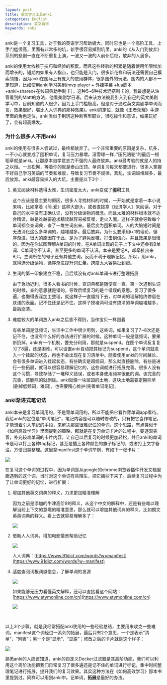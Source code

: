 ```yaml
---
layout: post
title: 英文学习工具Anki
categories: English
description: 英文自学
keywords: anki
---
```


anki是一个复习工具，对于我的英语学习帮助极大。同时它也是一个高阶工具，上手门槛很高，里面有非常多的坑，新手很容易掉到坑里。anki的《从入门到放弃》系列的悲剧一直在不断重复上演，一波又一波的人前仆后继，放弃的人居多。

anki的使用太依赖于技巧和经验的积累。而且这些经验的积累是随着使用年限增加而增长的，短期内如果有人指点，也只能是入门，很多新花样和玩法还需要自己摸索领悟，因为anki在国际上有庞大的使用群体，很多国外的玩法，国内的人都不一定知道，比如使用anki学习美剧(mvp player + 外挂字幕 +lua脚本+anki+sharex+在线词典助手制卡），这种5~6种技术混搭制卡的，我最想是从油管看到的Matt的方法，他看美剧学日语，后来该方法被我引入到自己的英文美剧学习中，目前知道的人很少，因为上手门槛极高，但是对于通过英文美剧学单词而言，效果很好，堪比人人词典的那种效果)。anki的定位，就像《王者荣耀》手游里面的角色定位，anki类似于荆轲这种刺客型职业，很吃操作和意识，如果玩好了，会有超高爆发。



### 为什么很多人不用anki

anki的使用有很多人尝试过，最终都放弃了。一个非常重要的原因是复杂，坑多，一不小心就变成了囤积单词，复习压力暴增。滚雪球一样，”压死骆驼“的最后一根稻草就是anki。让那原本自学意志力不强的人最终放弃。anki最考验的就是人的持之以恒。一旦松懈，等着你的就是泰山压顶。单词复习每天都要进行，很多人掌握不好自己学习英语的节奏和难度，导致复习节奏不规律，紊乱，生词越堆越多，最后放弃。anki最容易掉入的大坑，主要是以下3个：



1. 英文阅读材料选得太难，生词密度太大，anki变成了**囤积**工具

   这个应该是最主要的原因，很多人寻找材料的时候，一开始就是拿着一本小说来啃，比如拿着《简.爱》这种大部头，或者直接拿《经济学人》来阅读，对于自己的水平没有正确认识，没有分级读物的概念。而且太难的材料根本就不适合精读，越是难越要追求精读越容易被反噬，走火入魔。这样子就会导致每个单词都会查词典，查了一堆生词出来。最后变为囤积单词。人的大脑短时间是无法消化这么多单词的，越堆越多。最后放弃。为什么要采用i+1的理论，循序渐进，很大的原因在于此，是为了避免反噬，打击到信心。并且效果是很慢的。因为在你试图理解A单词的时候，在A单词出现的句子上下文中还会有B单词、C单词你不认识。甚至更多的单词不认识。本来是要记A，却牵扯出来B,C。生词所在的句子还有其他生词，反而不利于理解记忆。所以，用anki，就得选分级读物，循序渐进提升词汇量。跨度太大容易扯到蛋。

2. 生词的第一印象建立不稳，且后续没有对anki单词卡进行整理拓展

   由于急功近利，很多人看书的时候，查词典都是随便查一查，第一次遇到生词的时候，查的意思就是错的，导致后续复习的是个错误的意思。复习了很多遍，也懒得去深加工整理，就这样子一直僵持下去，对单词的理解始终停留在肤浅的表面。记不住还是记不住。这样子摸棱两可没有搞清的单词越堆越多，最后崩溃。

3. 难度较大的单词放入anki之后舍不得扔，当作宝贝一样囤着

   有些单词是低频词，生活中工作中很少用到，这些词，如果复习了7~8次还是记不住，也没有什么好的办法进行扩展的时候，这种单词一般是低频词，要果断扔掉。anki有一个机制，要充分利用，那就是suspend。在图个单词反复复习了8遍，还是困难，可以设置anki自动把其标记为suspend，这个单词就进入一个挂起的状态，再也不会出现在复习清单中。随着使用anki的时间越长，会有很多单词进入挂起状态，有些确实是超纲词，那么就直接删除，有些是进行一些拓展，就可以很容易理解记忆的，这些词就进行拓展完善。很多人没有这个习惯，导致存储了一堆释义错误，或者本身使用频率很低的词。该完善的完善，该删除的就删除。anki就像一块菜园的土地，这块土地需要定期除草(删掉低频词，难词)，也需要精心维护(完善单词笔记)。



### anki渐进式笔记法

anki本来是复习单词用的，不是背单词用的，所以不能把它看作背单词app看待。我给anki的定位是“单词笔记”，笔记内容是可以随时修改的，只有把它当作笔记，才能想着引入笔记的手段，来解决那些很难记住的单词。这个思路，有点类似于《如何高效学习》里面提到的策略，那就是在复习单词卡片的过程中，要逐渐完善，补充较难单词的卡片内容，让自己以后复习的时候更加轻松，并且anki的单词卡是可以打上各种tag标记，甚至是插上各种颜色的旗子标记的，或者打上文字备注，方便归类整理。这里拿manifest这个单词举例，有如下一张卡片：

<img src="https://cs-cn.top//images/posts/20210714194447.png"/>

在复习这个单词的过程中，因为单词是从google的chrome浏览器插件开发文档里面遇到的这个词，当时对这个单词有些陌生，把它摘抄下来了。后续复习过程中为了让单词更好的记忆，进行扩展：

1. 增加其他英文词典的释义，力求更加精准理解

   因为之前是添加的牛津高阶9的释义，从这个中文的解释中，还是有些难以理解当前上下文的意境的精准意思，那么就可以增加其他词典的释义，比如朗文英英词典的释义。看上去就容易理解多了：

   <img src="https://cs-cn.top//images/posts/20210714195219.png"/>

2. 借助人人词典，增加电影情景帮助记忆

   <img src="https://cs-cn.top//images/posts/manifest_95833.png"/>

   人人词典：[https://www.91dict.com/words?w=manifest](https://www.91dict.com/words?w=manifest)

3. 适度查阅词根词缀信息，了解单词的发源

   <img src="https://cs-cn.top//images/posts/cigen_cizui_200816.png"/>

   如果能够无压力看懂英文解释，还可以直接看这个网站：[https://www.etymonline.com/cn](https://www.etymonline.com/cn)

   <img src="https://cs-cn.top//images/posts/suyuan_03526.png"/>


<br/>

以上3个步骤，就是我经常搭配anki使用的一些经验总结，主要用来攻克一些难词。manifest这个词经过一系列的拓展，最后只有2个意思，一个是表示“清单”、“列表”；另一个是“显示”、“显露”；修改之后的卡片就是这个样子：

<img src="https://cs-cn.top//images/posts/result_203722.png"/>
<br/>


熟悉anki的人应该知道，anki的自定义Decker过滤器是其高阶功能，我们可以利用这个高阶功能把我们日常复习了很多遍还是记不住的单词进行标记，集中时间整理笔记进行拓展，提升我们的复习效果。其实这种方法在《如何高效学习》那本书里提到过。同样可以用到anki中。记单词，**拓展**是最好的办法。











